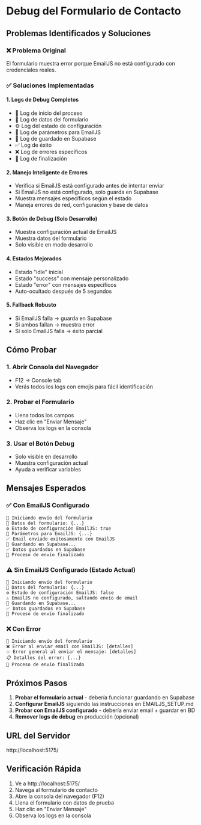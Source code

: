 # Debug del Formulario de Contacto

## Problemas Identificados y Soluciones

### ❌ Problema Original
El formulario muestra error porque EmailJS no está configurado con credenciales reales.

### ✅ Soluciones Implementadas

#### 1. **Logs de Debug Completos**
- 🚀 Log de inicio del proceso
- 📝 Log de datos del formulario
- ⚙️ Log del estado de configuración
- 📧 Log de parámetros para EmailJS
- 💾 Log de guardado en Supabase
- ✅ Log de éxito
- ❌ Log de errores específicos
- 🏁 Log de finalización

#### 2. **Manejo Inteligente de Errores**
- Verifica si EmailJS está configurado antes de intentar enviar
- Si EmailJS no está configurado, solo guarda en Supabase
- Muestra mensajes específicos según el estado
- Maneja errores de red, configuración y base de datos

#### 3. **Botón de Debug (Solo Desarrollo)**
- Muestra configuración actual de EmailJS
- Muestra datos del formulario
- Solo visible en modo desarrollo

#### 4. **Estados Mejorados**
- Estado "idle" inicial
- Estado "success" con mensaje personalizado
- Estado "error" con mensajes específicos
- Auto-ocultado después de 5 segundos

#### 5. **Fallback Robusto**
- Si EmailJS falla → guarda en Supabase
- Si ambos fallan → muestra error
- Si solo EmailJS falla → éxito parcial

## Cómo Probar

### 1. **Abrir Consola del Navegador**
- F12 → Console tab
- Verás todos los logs con emojis para fácil identificación

### 2. **Probar el Formulario**
- Llena todos los campos
- Haz clic en "Enviar Mensaje"
- Observa los logs en la consola

### 3. **Usar el Botón Debug**
- Solo visible en desarrollo
- Muestra configuración actual
- Ayuda a verificar variables

## Mensajes Esperados

### ✅ Con EmailJS Configurado
```
🚀 Iniciando envío del formulario
📝 Datos del formulario: {...}
⚙️ Estado de configuración EmailJS: true
📧 Parámetros para EmailJS: {...}
✅ Email enviado exitosamente con EmailJS
💾 Guardando en Supabase...
✅ Datos guardados en Supabase
🏁 Proceso de envío finalizado
```

### ⚠️ Sin EmailJS Configurado (Estado Actual)
```
🚀 Iniciando envío del formulario
📝 Datos del formulario: {...}
⚙️ Estado de configuración EmailJS: false
⚠️ EmailJS no configurado, saltando envío de email
💾 Guardando en Supabase...
✅ Datos guardados en Supabase
🏁 Proceso de envío finalizado
```

### ❌ Con Error
```
🚀 Iniciando envío del formulario
❌ Error al enviar email con EmailJS: [detalles]
💥 Error general al enviar el mensaje: [detalles]
📋 Detalles del error: {...}
🏁 Proceso de envío finalizado
```

## Próximos Pasos

1. **Probar el formulario actual** - debería funcionar guardando en Supabase
2. **Configurar EmailJS** siguiendo las instrucciones en EMAILJS_SETUP.md
3. **Probar con EmailJS configurado** - debería enviar email + guardar en BD
4. **Remover logs de debug** en producción (opcional)

## URL del Servidor
http://localhost:5175/

## Verificación Rápida
1. Ve a http://localhost:5175/
2. Navega al formulario de contacto
3. Abre la consola del navegador (F12)
4. Llena el formulario con datos de prueba
5. Haz clic en "Enviar Mensaje"
6. Observa los logs en la consola